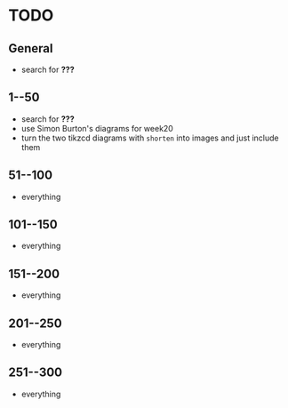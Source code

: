 # TODO

## General

- search for **???**

## 1--50

- search for **???**
- use Simon Burton's diagrams for week20
- turn the two tikzcd diagrams with `shorten` into images and just include them

## 51--100

- everything

## 101--150

- everything

## 151--200

- everything

## 201--250

- everything

## 251--300

- everything

